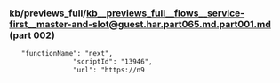 ### kb/previews_full/kb__previews_full__flows__service-first__master-and-slot@guest.har.part065.md.part001.md (part 002)

```md
   "functionName": "next",
                "scriptId": "13946",
                "url": "https://n9
```

```
